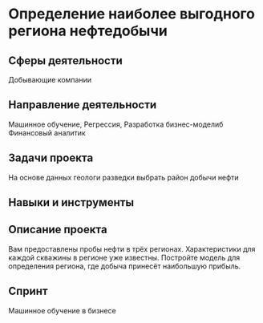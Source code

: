 # Определение наиболее выгодного региона нефтедобычи

## Сферы деятельности 
Добывающие компании

## Направление деятельности 
Машинное обучение, Регрессия, Разработка бизнес-моделиб Финансовый аналитик

## Задачи проекта
На основе данных геологи разведки выбрать район добычи нефти

## Навыки и инструменты


## Описание проекта
Вам предоставлены пробы нефти в трёх регионах. Характеристики для каждой скважины в регионе уже известны. 
Постройте модель для определения региона, где добыча принесёт наибольшую прибыль. 

## Спринт 
Машинное обучение в бизнесе
